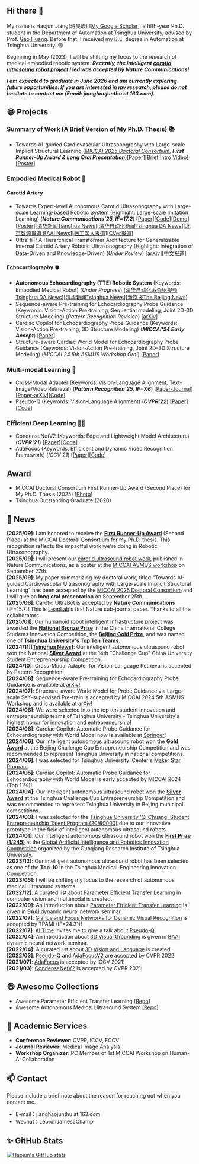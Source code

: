 ## Hi there 👋
My name is Haojun Jiang(蒋昊峻) [[My Google Scholar](https://scholar.google.com/citations?user=ULmStp8AAAAJ&hl=en)], a fifth-year Ph.D. student in the Department of Automation at Tsinghua University, advised by Prof. [Gao Huang](http://www.gaohuang.net/). Before that, I received my B.E. degree in Automation at Tsinghua University. 😄

Beginning in May (2023), I will be shifting my focus to the research of medical embodied robotic system. **_Recently, the intelligent [carotid ultrasound robot project](https://github.com/LeapLabTHU/UltraBot) I led was accepted by Nature Communications!_** 

_**I am expected to graduate in June 2026 and am currently exploring future opportunities. If you are interested in my research, please do not hesitate to contact me (Email: jianghaojunthu at 163.com).**_

<!--**jianghaojun/jianghaojun** is a ✨ _special_ ✨ repository because its `README.md` (this file) appears on your GitHub profile.

Here are some ideas to get you started:
- 🔭 I’m currently working on ...
- 🌱 I’m currently learning ...
- 👯 I’m looking to collaborate on ...
- 🤔 I’m looking for help with ...
- 💬 Ask me about ...
- 📫 How to reach me: ...
- 😄 Pronouns: ...
- ⚡ Fun fact: ...
-->

## 😄 Projects
### Summary of Work (A Brief Version of My Ph.D. Thesis) 📚
- Towards AI-guided Cardiovascular Ultrasonography with Large-scale Implicit Structural Learning (_[MICCAI 2025 Doctoral Consortium](https://miccaimsb.github.io/msb-doctoral25/agenda.html), **First Runner-Up Award & Long Oral Presentation**_)[Paper][[Brief Intro Video](https://drive.google.com/file/d/15azg9NDJsGw8__15pgdd8eD0WSxsRJz3/view?usp=sharing)][[Poster](https://drive.google.com/file/d/1s6SCthU5roCoVnWnm7AFCjz-4AqOdQ9Z/view?usp=sharing)]
### Embodied Medical Robot 🤖
#### Carotid Artery  
- Towards Expert-level Autonomous Carotid Ultrasonography with Large-scale Learning-based Robotic System (Highlight: Large-scale Imitation Learning) (_**Nature Communications'25, IF=17.2**_) [[Paper](https://www.nature.com/articles/s41467-025-62865-w)][[Code](https://github.com/LeapLabTHU/UltraBot)][[Demo](https://www.nature.com/articles/s41467-025-62865-w#additional-information:~:text=First%20Demonstration%20of,with%20Plaque%20Video)][[Poster](https://drive.google.com/file/d/1_bU8kv8a9vbtQgA_lz8t_HZ_dmJhDUN9/view?usp=sharing)][[清华新闻Tsinghua News](https://www.tsinghua.edu.cn/info/1175/121057.htm)][[清华自动化新闻Tsinghua DA News](https://mp.weixin.qq.com/s/YJqVwwHct0YfVJLwJC9GwA)][[北京智源报道 BAAI News](https://mp.weixin.qq.com/s/6EvXsRu4S6r53OsUY0rcSQ)][[医工学人报道](https://mp.weixin.qq.com/s/WqzrJ_DXyhiaQs5TVlaDEQ)][[CVer报道](https://mp.weixin.qq.com/s/SEsCNWsoPUPPZqOfBRf2QQ)]
- UltraHiT: A Hierarchical Transformer Architecture for Generalizable Internal Carotid Artery Robotic Ultrasonography (Highlight: Integration of Data-Driven and Knowledge-Driven) (_Under Review_) [[arXiv](https://arxiv.org/abs/2509.13832)][[中文报道](https://mp.weixin.qq.com/s/H33b5lJVVMoONqmpsiX2Yg)]

#### Echocardiography 🫀     
- **Autonomous Echocardiography (TTE) Robotic System** (Keywords: Embodied Medical Robot) (_Under Progress_) [[清华自动化系介绍视频Tsinghua DA News](https://mp.weixin.qq.com/s/pOf8tL4XocEi042oNZ3TGQ)][[清华新闻Tsinghua News](https://www.tsinghua.edu.cn/info/1182/112305.htm#:~:text=%E8%81%94%E5%90%88%E9%A2%86%E8%A7%86%E6%99%BA%E8%BF%9C%E7%A0%94%E5%8F%91%E4%BA%86%E5%85%A8%E7%90%83%E9%A6%96%E4%B8%AA%E6%99%BA%E8%83%BD%E5%BF%83%E8%84%8F%E8%B6%85%E5%A3%B0%E6%9C%BA%E5%99%A8%E4%BA%BA%EF%BC%8C%E5%AE%9E%E7%8E%B0%E4%BA%86%E5%85%A8%E7%90%83%E9%A6%96%E4%BE%8B%E7%9C%9F%E4%BA%BA%E8%BA%AB%E4%B8%8A%E7%9A%84%E8%87%AA%E4%B8%BB%E5%BF%83%E8%84%8F%E8%B6%85%E5%A3%B0%E6%89%AB%E6%9F%A5%E7%AD%89)][[新京报The Beijing News](https://m.bjnews.com.cn/detail/1718346019129880.html)]
- Sequence-aware Pre-training for Echocardiography Probe Guidance (Keywords: Vision-Action Pre-training, Sequential modeling, Joint 2D-3D Structure Modeling) (_Pattern Recognition Revision_) [[arXiv](https://arxiv.org/abs/2408.15026)]
- Cardiac Copilot for Echocardiography Probe Guidance (Keywords: Vision-Action Pre-training, 3D Structure Modeling) (_**MICCAI'24 Early Accept**_) [[Paper](https://link.springer.com/chapter/10.1007/978-3-031-72378-0_18)]
- Structure-aware Cardiac World Model for Echocardiography Probe Guidance (Keywords: Vision-Action Pre-training, Joint 2D-3D Structure Modeling) (_MICCAI'24 5th ASMUS Workshop Oral_) [[Paper](https://arxiv.org/abs/2406.19756)]

### Multi-modal Learning 🌈
- Cross-Modal Adapter (Keywords: Vision-Language Alignment, Text-Image/Video Retrieval) (_**Pattern Recognition'25, IF=7.6**_)     [[Paper-Journal](https://www.sciencedirect.com/science/article/pii/S0031320324008951)][[Paper-arXiv](https://arxiv.org/abs/2211.09623)][[Code](https://github.com/LeapLabTHU/Cross-Modal-Adapter)]
- Pseudo-Q        (Keywords: Vision-Language Alignment) (_**CVPR'22**_)                [[Paper](https://arxiv.org/abs/2203.08481)][[Code](https://github.com/LeapLabTHU/Pseudo-Q)]
### Efficient Deep Learning 🏃‍♀️
- CondenseNetV2   (Keywords: Edge and Lightweight Model Architecture) (_**CVPR'21**_)                [[Paper](https://arxiv.org/abs/2104.04382)][[Code](https://github.com/jianghaojun/CondenseNetV2)]
- AdaFocus        (Keywords: Efficicent and Dynamic Video Recognition Framework) (_ICCV'21_)                [[Paper](https://arxiv.org/abs/2105.03245)][[Code](https://github.com/blackfeather-wang/AdaFocus)]

## Award
- MICCAI Doctoral Consortium First Runner-Up Award (Second Place) for My Ph.D. Thesis (2025) [[Photo](https://drive.google.com/file/d/1WsTrBcYbeNuN6BubFezQugSxWc7XHyMB/view?usp=sharing)]
- Tsinghua Outstanding Graduate (2020)

## 💬 News
**[2025/09]**: I am honored to receive the **[First Runner-Up Award](https://drive.google.com/file/d/1WsTrBcYbeNuN6BubFezQugSxWc7XHyMB/view?usp=sharing)** (Second Place) at the MICCAI Doctoral Consortium for my Ph.D. thesis. This recognition reflects the impactful work we're doing in Robotic Ultrasonography.  
**[2025/09]**: I will present our [carotid ultrasound robot work](https://www.nature.com/articles/s41467-025-62865-w), published in Nature Communications, as a poster at the [MICCAI ASMUS workshop](url) on September 27th.  
**[2025/09]**: My paper summarizing my doctoral work, titled "Towards AI-guided Cardiovascular Ultrasonography with Large-scale Implicit Structural Learning" has been accepted by the [MICCAI 2025 Doctoral Consortium](https://miccaimsb.github.io/msb-doctoral25/agenda.html) and I will give an **long oral presentation** on September 25th.    
**[2025/06]**: Carotid UltraBot is accepted by **Nature Communications** (IF=15.7)! This is [LeapLab](https://www.leaplab.ai/)'s first Nature sub-journal paper. Thanks to all the collaborators.  
**[2025/01]**: Our humanoid robot intelligent infrastructure project was awarded the [**National Bronze Prize**](https://info.tsinghua.edu.cn/f/info/xxfb_fg/xnzx/template/detail?xxid=c90da402f4ba414eb5d932e18ed6e150#:~:text=3%E3%80%81%E9%A1%B9%E7%9B%AE%E5%90%8D%E7%A7%B0,%E8%92%8B%E6%98%8A%E5%B3%BB) in the China International College Students Innovation Competition, the [**Beijing Gold Prize**](https://info.tsinghua.edu.cn/f/info/xxfb_fg/xnzx/template/detail?xxid=bbacad1358cf443384018a89b4c7d67c#:~:text=4-,%E5%8C%97%E4%BA%AC%E5%B8%82%E8%B5%9B%E4%B8%80%E7%AD%89%E5%A5%96,%E8%92%8B%E6%98%8A%E5%B3%BB,-%E5%91%A8%E6%99%8B), and was named one of [**Tsinghua University's Top Ten Teams**](https://info.tsinghua.edu.cn/f/info/xxfb_fg/xnzx/template/detail?xxid=bbacad1358cf443384018a89b4c7d67c#:~:text=5-,%E6%B8%85%E5%8D%8E%E5%A4%A7%E5%AD%A6%E6%A0%A1%E8%B5%9B,%E8%92%8B%E6%98%8A%E5%B3%BB,-%E5%91%A8%E6%99%8B).  
**[2024/11][[Tsinghua News](https://www.tsinghua.edu.cn/info/1660/114985.htm)]**: Our intelligent autonomous ultrasound robot won the National **[Silver Award](https://mp.weixin.qq.com/s/ZNCtsRgxXTYhJwE_Yb0vOg#:~:text=%E4%BE%8B%E4%B8%B4%E5%BA%8A%E5%BA%94%E7%94%A8%E3%80%82-,%E6%99%BA%E6%83%A0%E8%B6%85%E5%A3%B0,%E7%A4%BE%E4%BC%9A%E6%B2%BB%E7%90%86%E5%92%8C%E5%85%AC%E5%85%B1%E6%9C%8D%E5%8A%A1%E8%B5%9B%E9%81%93%20%E9%93%B6%E5%A5%96,-%E6%99%BA%E6%83%A0%E8%B6%85%E5%A3%B0%E5%9B%A2%E9%98%9F)** at the 14th "Challenge Cup" China University Student Entrepreneurship Competition.  
**[2024/10]**: Cross-Modal Adapter for Vision-Language Retrieval is accepted by Pattern Recognition!  
**[2024/08]**: Sequence-aware Pre-training for Echocardiography Probe Guidance is available at [arXiv](https://arxiv.org/abs/2406.19756)!  
**[2024/07]**: Structure-aware World Model for Probe Guidance via Large-scale Self-supervised Pre-train is accepted by MICCAI 2024 5th ASMUS Workshop and is available at [arXiv](https://arxiv.org/abs/2406.19756)!  
**[2024/06]**: We were selected into the top ten student innovation and entrepreneurship teams of Tsinghua University - Tsinghua University's highest honor for innovation and entrepreneurship!  
**[2024/06]**: Cardiac Copilot: Automatic Probe Guidance for Echocardiography with World Model now is available at [Springer](https://link.springer.com/chapter/10.1007/978-3-031-73647-6_6)!  
**[2024/06]**: Our intelligent autonomous ultrasound robot won the **[Gold Award]()** at the Beijing Challenge Cup Entrepreneurship Competition and was recommended to represent Tsinghua University in national competitions.  
**[2024/06]**: I was selected for Tsinghua University iCenter's [Maker Star Program](https://mp.weixin.qq.com/s/IeQXQZAgocu6yQmqhvnpnw).  
**[2024/05]**: Cardiac Copilot: Automatic Probe Guidance for Echocardiography with World Model is early accepted by MICCAI 2024 (Top 11%)!  
**[2024/04]**: Our intelligent autonomous ultrasound robot won the **[Silver Award](https://mp.weixin.qq.com/s/fdXa1T2ZeR5FAWVE7XHFzQ)** at the Tsinghua Challenge Cup Entrepreneurship Competition and was recommended to represent Tsinghua University in Beijing municipal competitions.  
**[2024/03]**: I was selected for the [Tsinghua University 'Qi Chuang' Student Entrepreneurship Talent Program (20/60000)](https://mp.weixin.qq.com/s/bI7CmFoI8880GtJxMV28Uw) due to our innovative prototype in the field of intelligent autonomous ultrasound robots.  
**[2024/01]**: Our intelligent autonomous ultrasound robot won the **[First Prize (1/245)](https://mp.weixin.qq.com/s/KjNxJn9RK4nBqRgXhSEPLA)** at the [Global Artificial Intelligence and Robotics Innovation Competition](http://gqcup-os.gqy.tsinghua.edu.cn:8080/) organized by the Guoqiang Research Institute of Tsinghua University.  
**[2023/12]**: Our intelligent autonomous ultrasound robot has been selected as one of the **Top-10** in the Tsinghua Medical-Engineering Innovation Competition.  
**[2023/05]**: I will be shifting my focus to the research of autonomous medical ultrasound systems.  
**[2022/12]**: A curated list about [Parameter Efficient Transfer Learning](https://github.com/jianghaojun/Awesome-Parameter-Efficient-Transfer-Learning) in computer vision and multimodal is created.  
**[2022/09]**: An introduction about [Parameter Efficient Transfer Learning](https://cloud.tsinghua.edu.cn/f/73309dec3ea3496db459/?dl=1) is given in [BAAI](https://www.baai.ac.cn/english.html) dynamic neural network seminar.  
**[2022/07]**: [Glance and Focus Networks for Dynamic Visual Recognition](https://arxiv.org/pdf/2201.03014.pdf) is accepted by TPAMI (IF=24.31)!  
**[2022/07]**: [AI Time](http://www.aitime.cn/) invites me to give a talk about [Pseudo-Q](https://www.bilibili.com/video/BV1LB4y1e7kT?spm_id_from=333.337.search-card.all.click&vd_source=17f8133aaca9f7f8e61c08b61e26d162).  
**[2022/04]**: An introduction about [3D Visual Grounding](https://cloud.tsinghua.edu.cn/f/31f0f6930817424db210/?dl=1) is given in [BAAI](https://www.baai.ac.cn/english.html) dynamic neural network seminar.  
**[2022/04]**: A curated list about [3D Vision and Language](https://github.com/jianghaojun/Awesome-3D-Visual-Grounding) is created.  
**[2022/03]**: [Pseudo-Q](https://arxiv.org/abs/2203.08481) and [AdaFocusV2](https://arxiv.org/abs/2112.14238) are accepted by CVPR 2022!  
**[2021/07]**: [AdaFocus](https://arxiv.org/abs/2105.03245) is accepted by ICCV 2021!  
**[2021/03]**: [CondenseNetV2](https://arxiv.org/abs/2104.04382) is accepted by CVPR 2021!  

## 😄 Awesome Collections
- Awesome Parameter Efficient Transfer Learning [[Repo](https://github.com/jianghaojun/Awesome-Parameter-Efficient-Transfer-Learning)]
- Awesome Autonomous Medical Ultrasound System [[Repo](https://github.com/jianghaojun/Awesome-Autonomous-Medical-Ultrasound-System)]

## 🌱 Academic Services 
- **Conference Reviewer**: CVPR, ICCV, ECCV
- **Journal Reviewer**: Medical Image Analysis
- **Workshop Organizer**: PC Member of 1st MICCAI Workshop on Human-AI Collaboration

## 📫 Contact 
Please include a brief note about the reason for reaching out when you contact me. 
- E-mail：jianghaojunthu at 163.com  
- Wechat：LebronJames5Champ

## ✨ GitHub Stats 
[![Haojun's GitHub stats](https://github-readme-stats.vercel.app/api?username=jianghaojun&show_icons=true&theme=tokyonight)](https://github.com/anuraghazra/github-readme-stats)

<!-- ### Visitors -->
<!-- <p align="left"> 
  <img src="https://profile-counter.glitch.me/jianghaojun/count.svg" />
</p> -->
<!-- <a href="https://www.easycounter.com/">
<img src="https://www.easycounter.com/counter.php?jhj20"
border="0" alt="stats counter"></a>
<br><a href="https://www.easycounter.com/"></a>
 -->
